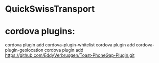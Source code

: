# QuickSwissTransport



# cordova plugins:
cordova plugin add cordova-plugin-whitelist
cordova plugin add cordova-plugin-geolocation
cordova plugin add https://github.com/EddyVerbruggen/Toast-PhoneGap-Plugin.git
